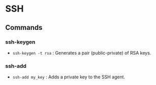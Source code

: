 # SSH

## Commands

### ssh-keygen

- `ssh-keygen -t rsa` : Generates a pair (public-private) of RSA keys.

### ssh-add

- `ssh-add my_key` : Adds a private key to the SSH agent.